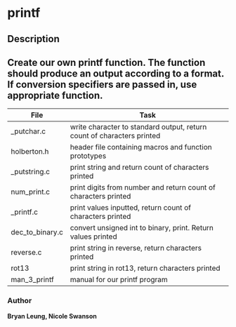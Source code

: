 # printf
## Description
Create our own printf function. The function should produce an output according to a format. If conversion specifiers are passed in, use appropriate function.
---
File | Task
---|---
\_putchar.c | write character to standard output, return count of characters printed
holberton.h | header file containing macros and function prototypes
\_putstring.c | print string and return count of characters printed
num\_print.c | print digits from number and return count of characters printed
\_printf.c | print values inputted, return count of characters printed
dec_to_binary.c | convert unsigned int to binary, print. Return values printed
reverse.c | print string in reverse, return characters printed
rot13 | print string in rot13, return characters printed
man_3_printf | manual for our printf program
### Author
**Bryan Leung, Nicole Swanson**
